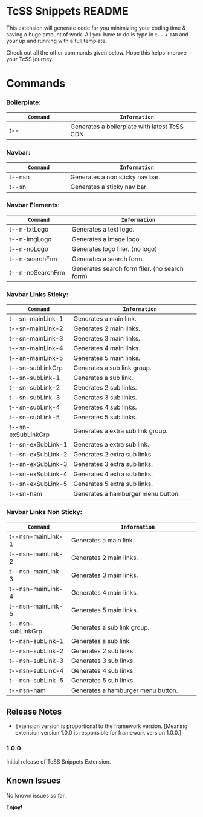 # TcSS Snippets README

This extension will generate code for you minimizing your coding time & saving a huge amount of work. All you have to do is type in `t--` + `TAB` and your up and running with a full template. 

Check out all the other commands given below. Hope this helps improve your TcSS journey. 

# Commands
### Boilerplate:

|`       Command       `|`                 Information                 `|
|-----------------------|-----------------------------------------------|
|t--                    |Generates a boilerplate with latest TcSS CDN.  |

### Navbar:

|`       Command       `|`                 Information                 `|
|-----------------------|-----------------------------------------------|
|t--nsn                 |Generates a non sticky nav bar.                |
|t--sn                  |Generates a sticky nav bar.                    |

### Navbar Elements:

|`       Command       `|`                 Information                 `|
|-----------------------|-----------------------------------------------|
|t--n-txtLogo           |Generates a text logo.                         |
|t--n-imgLogo           |Generates a image logo.                        |
|t--n-noLogo            |Generates logo filer. (no logo)                |
|t--n-searchFrm         |Generates a search form.                       |
|t--n-noSearchFrm       |Generates search form filer. (no search form)  |

### Navbar Links Sticky:

|`       Command       `|`                 Information                 `|
|-----------------------|-----------------------------------------------|
|t--sn-mainLink-1       |Generates a main link.                         |
|t--sn-mainLink-2       |Generates 2 main links.                        |
|t--sn-mainLink-3       |Generates 3 main links.                        |
|t--sn-mainLink-4       |Generates 4 main links.                        |
|t--sn-mainLink-5       |Generates 5 main links.                        |
|t--sn-subLinkGrp       |Generates a sub link group.                    |
|t--sn-subLink-1        |Generates a sub link.                          |
|t--sn-subLink-2        |Generates 2 sub links.                         |
|t--sn-subLink-3        |Generates 3 sub links.                         |
|t--sn-subLink-4        |Generates 4 sub links.                         |
|t--sn-subLink-5        |Generates 5 sub links.                         |
|t--sn-exSubLinkGrp     |Generates a extra sub link group.              |
|t--sn-exSubLink-1      |Generates a extra sub link.                    |
|t--sn-exSubLink-2      |Generates 2 extra sub links.                   |
|t--sn-exSubLink-3      |Generates 3 extra sub links.                   |
|t--sn-exSubLink-4      |Generates 4 extra sub links.                   |
|t--sn-exSubLink-5      |Generates 5 extra sub links.                   |
|t--sn-ham              |Generates a hamburger menu button.             |

### Navbar Links Non Sticky:

|`       Command       `|`                 Information                 `|
|-----------------------|-----------------------------------------------|
|t--nsn-mainLink-1      |Generates a main link.                         |
|t--nsn-mainLink-2      |Generates 2 main links.                        |
|t--nsn-mainLink-3      |Generates 3 main links.                        |
|t--nsn-mainLink-4      |Generates 4 main links.                        |
|t--nsn-mainLink-5      |Generates 5 main links.                        |
|t--nsn-subLinkGrp      |Generates a sub link group.                    |
|t--nsn-subLink-1       |Generates a sub link.                          |
|t--nsn-subLink-2       |Generates 2 sub links.                         |
|t--nsn-subLink-3       |Generates 3 sub links.                         |
|t--nsn-subLink-4       |Generates 4 sub links.                         |
|t--nsn-subLink-5       |Generates 5 sub links.                         |
|t--nsn-ham             |Generates a hamburger menu button.             |



## Release Notes

- Extension version is proportional to the framework version. [Meaning extension version 1.0.0 is responsible for framework version 1.0.0.]

### 1.0.0

Initial release of TcSS Snippets Extension.


## Known Issues

No known issues so far.

**Enjoy!**
